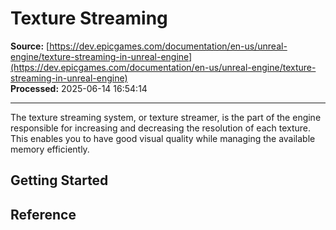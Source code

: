 # Texture Streaming

**Source:** [https://dev.epicgames.com/documentation/en-us/unreal-engine/texture-streaming-in-unreal-engine](https://dev.epicgames.com/documentation/en-us/unreal-engine/texture-streaming-in-unreal-engine)  
**Processed:** 2025-06-14 16:54:14

---

The texture streaming system, or texture streamer, is the part of the engine responsible for increasing and decreasing the resolution of each texture. This enables you to have good visual quality while managing the available memory efficiently.

## Getting Started

## Reference